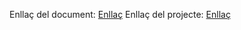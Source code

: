 Enllaç del document: [Enllaç](https://docs.google.com/document/d/1g7JCwqsc-1BfgEmfJCHNfvtsB_q5ub14yqk3UZQ94qU/edit?usp=sharing)
Enllaç del projecte: [Enllaç](https://github.com/AlejandroMarEst/T1.PR1.Criptografia)
